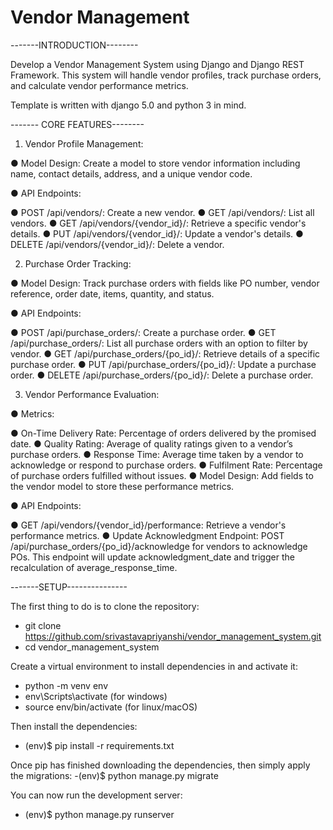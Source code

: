 # Vendor Management

-------INTRODUCTION--------

Develop a Vendor Management System using Django and Django REST Framework. This
system will handle vendor profiles, track purchase orders, and calculate vendor performance
metrics.

Template is written with django 5.0 and python 3 in mind.

------- CORE FEATURES--------

1. Vendor Profile Management:
   
● Model Design: Create a model to store vendor information including name, contact
details, address, and a unique vendor code.

● API Endpoints:

● POST /api/vendors/: Create a new vendor.
● GET /api/vendors/: List all vendors.
● GET /api/vendors/{vendor_id}/: Retrieve a specific vendor's details.
● PUT /api/vendors/{vendor_id}/: Update a vendor's details.
● DELETE /api/vendors/{vendor_id}/: Delete a vendor.

2. Purchase Order Tracking:
   
● Model Design: Track purchase orders with fields like PO number, vendor reference,
order date, items, quantity, and status.

● API Endpoints:

● POST /api/purchase_orders/: Create a purchase order.
● GET /api/purchase_orders/: List all purchase orders with an option to filter by
vendor.
● GET /api/purchase_orders/{po_id}/: Retrieve details of a specific purchase order.
● PUT /api/purchase_orders/{po_id}/: Update a purchase order.
● DELETE /api/purchase_orders/{po_id}/: Delete a purchase order.

3. Vendor Performance Evaluation:
   
● Metrics:

● On-Time Delivery Rate: Percentage of orders delivered by the promised date.
● Quality Rating: Average of quality ratings given to a vendor’s purchase orders.
● Response Time: Average time taken by a vendor to acknowledge or respond to
purchase orders.
● Fulfilment Rate: Percentage of purchase orders fulfilled without issues.
● Model Design: Add fields to the vendor model to store these performance metrics.

● API Endpoints:

● GET /api/vendors/{vendor_id}/performance: Retrieve a vendor's performance
metrics.
● Update Acknowledgment Endpoint:
POST /api/purchase_orders/{po_id}/acknowledge for vendors to acknowledge
POs. This endpoint will update acknowledgment_date and trigger the recalculation
of average_response_time.

-------SETUP---------------

The first thing to do is to clone the repository:

- git clone https://github.com/srivastavapriyanshi/vendor_management_system.git
- cd vendor_management_system

Create a virtual environment to install dependencies in and activate it:

- python -m venv env
- env\Scripts\activate (for windows) 
- source env/bin/activate (for linux/macOS)

Then install the dependencies:

- (env)$ pip install -r requirements.txt

Once pip has finished downloading the dependencies, then simply apply the migrations:
-(env)$ python manage.py migrate

You can now run the development server:
- (env)$ python manage.py runserver

